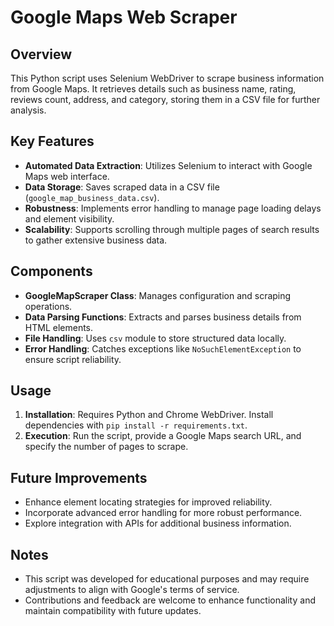 # Google Maps Web Scraper

## Overview
This Python script uses Selenium WebDriver to scrape business information from Google Maps. It retrieves details such as business name, rating, reviews count, address, and category, storing them in a CSV file for further analysis.

## Key Features
- **Automated Data Extraction**: Utilizes Selenium to interact with Google Maps web interface.
- **Data Storage**: Saves scraped data in a CSV file (`google_map_business_data.csv`).
- **Robustness**: Implements error handling to manage page loading delays and element visibility.
- **Scalability**: Supports scrolling through multiple pages of search results to gather extensive business data.

## Components
- **GoogleMapScraper Class**: Manages configuration and scraping operations.
- **Data Parsing Functions**: Extracts and parses business details from HTML elements.
- **File Handling**: Uses `csv` module to store structured data locally.
- **Error Handling**: Catches exceptions like `NoSuchElementException` to ensure script reliability.

## Usage
1. **Installation**: Requires Python and Chrome WebDriver. Install dependencies with `pip install -r requirements.txt`.
2. **Execution**: Run the script, provide a Google Maps search URL, and specify the number of pages to scrape.

## Future Improvements
- Enhance element locating strategies for improved reliability.
- Incorporate advanced error handling for more robust performance.
- Explore integration with APIs for additional business information.

## Notes
- This script was developed for educational purposes and may require adjustments to align with Google's terms of service.
- Contributions and feedback are welcome to enhance functionality and maintain compatibility with future updates.
